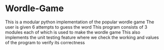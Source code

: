 # Wordle-Game
This is a modular python implementation of the popular wordle game
The user is given 6 attempts to guess the word 
This program consists of 3 modules each of which is used to make the wordle game
This also implements the unit testing feature where we check the working and values of the program to verify its correctness
